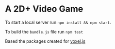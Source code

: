 # A 2D+ Video Game

To start a local server run `npm install && npm start`.

To build the `bundle.js` file run `npm test`


Based the packages created for [voxel.js](http://voxeljs.com/)
